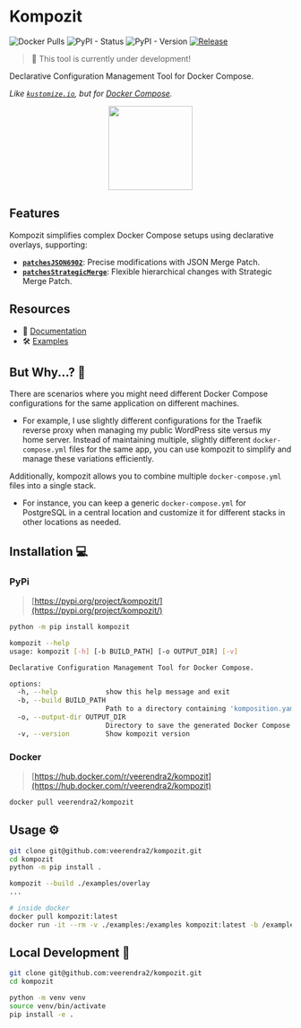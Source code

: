 # Kompozit

![Docker Pulls](https://img.shields.io/docker/pulls/veerendra2/kompozit) ![PyPI - Status](https://img.shields.io/pypi/status/kompozit) ![PyPI - Version](https://img.shields.io/pypi/v/kompozit) [![Release](https://github.com/veerendra2/kompozit/actions/workflows/release.yml/badge.svg)](https://github.com/veerendra2/kompozit/actions/workflows/release.yml)

> 🚧 This tool is currently under development!

Declarative Configuration Management Tool for Docker Compose.

_Like [`kustomize.io`](https://kustomize.io/), but for [Docker Compose](https://docs.docker.com/compose/)._

<p align="center">
  <img width="150" src="https://i.postimg.cc/cH1dYN6f/komposeit.png">
</p>

## Features

Kompozit simplifies complex Docker Compose setups using declarative overlays, supporting:

- **[`patchesJSON6902`](https://datatracker.ietf.org/doc/html/rfc6902)**: Precise modifications with JSON Merge Patch.
- **[`patchesStrategicMerge`](https://github.com/kubernetes/community/blob/master/contributors/devel/sig-api-machinery/strategic-merge-patch.md)**: Flexible hierarchical changes with Strategic Merge Patch.

## Resources

- 📖 [Documentation](https://veerendra2.gitbook.io/kompozit)
- 🛠️ [Examples](https://github.com/veerendra2/kompozit/tree/main/examples)

## But Why...? 🤔

There are scenarios where you might need different Docker Compose configurations for the same application on different machines.

- For example, I use slightly different configurations for the Traefik reverse proxy when managing my public WordPress site versus my home server. Instead of maintaining multiple, slightly different `docker-compose.yml` files for the same app, you can use kompozit to simplify and manage these variations efficiently.

Additionally, kompozit allows you to combine multiple `docker-compose.yml` files into a single stack.

- For instance, you can keep a generic `docker-compose.yml` for PostgreSQL in a central location and customize it for different stacks in other locations as needed.

## Installation 💻

### PyPi

> [https://pypi.org/project/kompozit/](https://pypi.org/project/kompozit/)

```bash
python -m pip install kompozit

kompozit --help
usage: kompozit [-h] [-b BUILD_PATH] [-o OUTPUT_DIR] [-v]

Declarative Configuration Management Tool for Docker Compose.

options:
  -h, --help            show this help message and exit
  -b, --build BUILD_PATH
                        Path to a directory containing 'komposition.yaml'. (default: .)
  -o, --output-dir OUTPUT_DIR
                        Directory to save the generated Docker Compose files. (default: None)
  -v, --version         Show kompozit version
```

### Docker

> [https://hub.docker.com/r/veerendra2/kompozit](https://hub.docker.com/r/veerendra2/kompozit)

```bash
docker pull veerendra2/kompozit
```

## Usage ⚙️

```bash
git clone git@github.com:veerendra2/kompozit.git
cd kompozit
python -m pip install .

kompozit --build ./examples/overlay
...

# inside docker
docker pull kompozit:latest
docker run -it --rm -v ./examples:/examples kompozit:latest -b /examples/overlay
```

## Local Development 🔧

```bash
git clone git@github.com:veerendra2/kompozit.git
cd kompozit

python -m venv venv
source venv/bin/activate
pip install -e .
```
